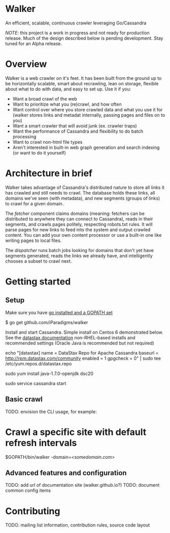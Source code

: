 Walker
======

An efficient, scalable, continuous crawler leveraging Go/Cassandra

*NOTE*: this project is a work in progress and not ready for production release. Much of the design described below is pending development. Stay tuned for an Alpha release.

# Overview

Walker is a web crawler on it's feet. It has been built from the ground up to be horizontally scalable, smart about recrawling, lean on storage, flexible about what to do with data, and easy to set up. Use it if you:
- Want a broad crawl of the web
- Want to prioritize what you (re)crawl, and how often
- Want control over where you store crawled data and what you use it for (walker stores links and metadat internally, passing pages and files on to you)
- Want a smart crawler that will avoid junk (ex. crawler traps)
- Want the performance of Cassandra and flexibility to do batch processing
- Want to crawl non-html file types
- Aren't interested in built-in web graph generation and search indexing (or want to do it yourself)

# Architecture in brief

Walker takes advantage of Cassandra's distributed nature to store all links it has crawled and still needs to crawl. The database holds these links, all domains we've seen (with metadata), and new segments (groups of links) to crawl for a given domain.

The *fetcher* component claims domains (meaning: fetchers can be distributed to anywhere they can connect to Cassandra), reads in their segments, and crawls pages politely, respecting robots.txt rules. It will parse pages for new links to feed into the system and output crawled content. You can add your own content processor or use a built-in one like writing pages to local files.

The *dispatcher* runs batch jobs looking for domains that don't yet have segments generated, reads the links we already have, and intelligently chooses a subset to crawl next.

# Getting started

## Setup

Make sure you have [go installed and a GOPATH set](https://golang.org/doc/install)

  $ go get github.com/iParadigms/walker

Install and start Cassandra. Simple install on Centos 6 demonstrated below. See the [datastax documentation](http://www.datastax.com/documentation/cassandra/2.0/cassandra/install/install_cassandraTOC.html) non-RHEL-based installs and recommended settings (Oracle Java is recommended but not required)

  echo "[datastax]
  name = DataStax Repo for Apache Cassandra
  baseurl = http://rpm.datastax.com/community
  enabled = 1
  gpgcheck = 0" | sudo tee /etc/yum.repos.d/datastax.repo

  sudo yum install java-1.7.0-openjdk dsc20

  sudo service cassandra start

## Basic crawl

TODO: envision the CLI usage, for example:

  # Crawl a specific site with default refresh intervals
  $GOPATH/bin/walker -domain=_<somedomain.com>_

## Advanced features and configuration

TODO: add url of documentation site (walker.github.io?)
TODO: document common config items

# Contributing

TODO: mailing list information, contribution rules, source code layout
